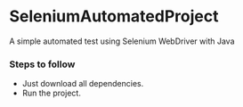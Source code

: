 # SeleniumAutomatedProject
A simple automated test using Selenium WebDriver with Java

### Steps to follow

- Just download all dependencies.
- Run the project.
